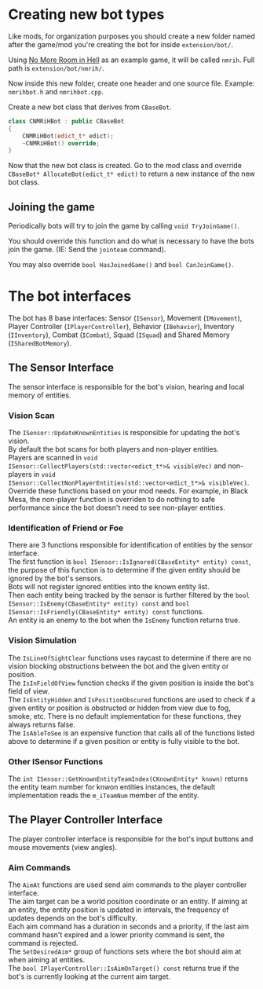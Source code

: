 # Creating new bot types

Like mods, for organization purposes you should create a new folder named after the game/mod you're creating the bot for inside `extension/bot/`.

Using [No More Room in Hell](https://store.steampowered.com/app/224260/No_More_Room_in_Hell/) as an example game, it will be called `nmrih`. Full path is `extension/bot/nmrih/`.

Now inside this new folder, create one header and one source file. Example: `nmrihbot.h` and `nmrihbot.cpp`.

Create a new bot class that derives from `CBaseBot`.

```cpp
class CNMRiHBot : public CBaseBot
{
	CNMRiHBot(edict_t* edict);
	~CNMRiHBot() override;
}
```

Now that the new bot class is created. Go to the mod class and override `CBaseBot* AllocateBot(edict_t* edict)` to return a new instance of the new bot class.

## Joining the game

Periodically bots will try to join the game by calling `void TryJoinGame()`.

You should override this function and do what is necessary to have the bots join the game. (IE: Send the `jointeam` command).

You may also override `bool HasJoinedGame()` and `bool CanJoinGame()`.

# The bot interfaces

The bot has 8 base interfaces: Sensor (`ISensor`), Movement (`IMovement`), Player Controller (`IPlayerController`), Behavior (`IBehavior`), Inventory (`IInventory`), Combat (`ICombat`), Squad (`ISquad`) and Shared Memory (`ISharedBotMemory`).    

## The Sensor Interface

The sensor interface is responsible for the bot's vision, hearing and local memory of entities.    

### Vision Scan

The `ISensor::UpdateKnownEntities` is responsible for updating the bot's vision.    
By default the bot scans for both players and non-player entities.    
Players are scanned in `void ISensor::CollectPlayers(std::vector<edict_t*>& visibleVec)` and non-players in `void ISensor::CollectNonPlayerEntities(std::vector<edict_t*>& visibleVec)`.    
Override these functions based on your mod needs. For example, in Black Mesa, the non-player function is overriden to do nothing to safe performance since the bot doesn't need to see non-player entities.

### Identification of Friend or Foe

There are 3 functions responsible for identification of entities by the sensor interface.    
The first function is `bool ISensor::IsIgnored(CBaseEntity* entity) const`, the purpose of this function is to determine if the given entity should be ignored by the bot's sensors.    
Bots will not register ignored entities into the known entity list.    
Then each entity being tracked by the sensor is further filtered by the `bool ISensor::IsEnemy(CBaseEntity* entity) const` and `bool ISensor::IsFriendly(CBaseEntity* entity) const` functions.    
An entity is an enemy to the bot when the `IsEnemy` function returns true.    

### Vision Simulation

The `IsLineOfSightClear` functions uses raycast to determine if there are no vision blocking obstructions between the bot and the given entity or position.    
The `IsInFieldOfView` function checks if the given position is inside the bot's field of view.    
The `IsEntityHidden` and `IsPositionObscured` functions are used to check if a given entity or position is obstructed or hidden from view due to fog, smoke, etc. There is no default implementation for these functions, they always returns false.    
The `IsAbleToSee` is an expensive function that calls all of the functions listed above to determine if a given position or entity is fully visible to the bot.

### Other ISensor Functions

The `int ISensor::GetKnownEntityTeamIndex(CKnownEntity* known)` returns the entity team number for knwon entities instances, the default implementation reads the `m_iTeamNum` member of the entity.    

## The Player Controller Interface

The player controller interface is responsible for the bot's input buttons and mouse movements (view angles).

### Aim Commands

The `AimAt` functions are used send aim commands to the player controller interface.    
The aim target can be a world position coordinate or an entity. If aiming at an entity, the entity position is updated in intervals, the frequency of updates depends on the bot's difficulty.    
Each aim command has a duration in seconds and a priority, if the last aim command hasn't expired and a lower priority command is sent, the command is rejected.    
The `SetDesiredAim*` group of functions sets where the bot should aim at when aiming at entities.    
The `bool IPlayerController::IsAimOnTarget() const` returns true if the bot's is currently looking at the current aim target.    
